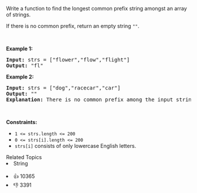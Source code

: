 <p>Write a function to find the longest common prefix string amongst an array of strings.</p>

<p>If there is no common prefix, return an empty string <code>""</code>.</p>

<p>&nbsp;</p> 
<p><strong>Example 1:</strong></p>

<pre>
<strong>Input:</strong> strs = ["flower","flow","flight"]
<strong>Output:</strong> "fl"
</pre>

<p><strong>Example 2:</strong></p>

<pre>
<strong>Input:</strong> strs = ["dog","racecar","car"]
<strong>Output:</strong> ""
<strong>Explanation:</strong> There is no common prefix among the input strings.
</pre>

<p>&nbsp;</p> 
<p><strong>Constraints:</strong></p>

<ul> 
 <li><code>1 &lt;= strs.length &lt;= 200</code></li> 
 <li><code>0 &lt;= strs[i].length &lt;= 200</code></li> 
 <li><code>strs[i]</code> consists of only lowercase English letters.</li> 
</ul>

<div><div>Related Topics</div><div><li>String</li></div></div><br><div><li>👍 10365</li><li>👎 3391</li></div>